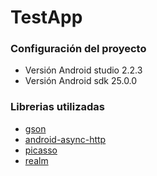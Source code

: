 # TestApp

### Configuración del proyecto ###

- Versión Android studio 2.2.3
- Versión Android sdk 25.0.0

### Librerias utilizadas ###

- [gson](https://github.com/google/gson)
- [android-async-http](https://github.com/loopj/android-async-http)
- [picasso](https://github.com/square/picasso)
- [realm](https://github.com/realm/realm-java)
